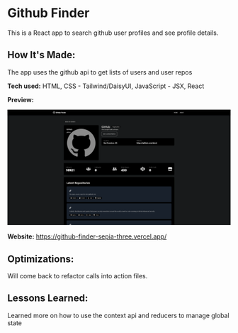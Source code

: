 # Github Finder

This is a React app to search github user profiles and see profile details.

## How It's Made:

The app uses the github api to get lists of users and user repos

**Tech used:**
HTML, CSS - Tailwind/DaisyUI, JavaScript - JSX, React

**Preview:**

<div align="center">
  <img src="./src/components/layout/assets/gitHubFinder.png" alt="Github main profile" />  
</div>

**Website:**
https://github-finder-sepia-three.vercel.app/

## Optimizations:

Will come back to refactor calls into action files.

## Lessons Learned:

Learned more on how to use the context api and reducers to manage global state
